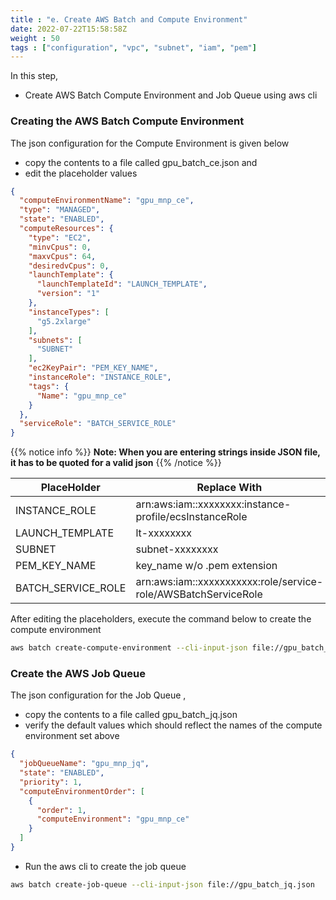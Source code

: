 ```yaml
---
title : "e. Create AWS Batch and Compute Environment"
date: 2022-07-22T15:58:58Z
weight : 50
tags : ["configuration", "vpc", "subnet", "iam", "pem"]
---
```


In this step,
- Create AWS Batch Compute Environment and Job Queue using aws cli

### Creating the AWS Batch Compute Environment

The json configuration for the Compute Environment is given below
- copy the contents to a file called gpu_batch_ce.json and 
- edit the placeholder values

```json
{
  "computeEnvironmentName": "gpu_mnp_ce",
  "type": "MANAGED",
  "state": "ENABLED",
  "computeResources": {
    "type": "EC2",
    "minvCpus": 0,
    "maxvCpus": 64,
    "desiredvCpus": 0,
    "launchTemplate": {
      "launchTemplateId": "LAUNCH_TEMPLATE",
      "version": "1"
    },
    "instanceTypes": [
      "g5.2xlarge"
    ],
    "subnets": [
      "SUBNET"
    ],
    "ec2KeyPair": "PEM_KEY_NAME",
    "instanceRole": "INSTANCE_ROLE",
    "tags": {
      "Name": "gpu_mnp_ce"
    }
  },
  "serviceRole": "BATCH_SERVICE_ROLE"
}

```

{{% notice info %}}
**Note: When you are entering strings inside JSON file, it has to be quoted for a valid json**
{{% /notice %}}

| PlaceHolder      	| Replace With                                                           	|
|------------------	|------------------------------------------------------------------------	|
| INSTANCE_ROLE 	| arn:aws:iam::xxxxxxxx:instance-profile/ecsInstanceRole 	|
| LAUNCH_TEMPLATE  	| lt-xxxxxxxx                                             	|
| SUBNET           	| subnet-xxxxxxxx                                         	|
| PEM_KEY_NAME     	| key_name w/o .pem extension                                          	|
| BATCH_SERVICE_ROLE| arn:aws:iam::xxxxxxxxxxx:role/service-role/AWSBatchServiceRole                                          	|

After editing the placeholders, execute the command below to create the compute environment
```bash
aws batch create-compute-environment --cli-input-json file://gpu_batch_ce.json
```

### Create the AWS Job Queue

The json configuration for the Job Queue , 
- copy the contents to a file called gpu_batch_jq.json
- verify the default values which should reflect the names of the compute environment set above

```json
{
  "jobQueueName": "gpu_mnp_jq",
  "state": "ENABLED",
  "priority": 1,
  "computeEnvironmentOrder": [
    {
      "order": 1,
      "computeEnvironment": "gpu_mnp_ce"
    }
  ]
}
```
- Run the aws cli to create the job queue

```bash
aws batch create-job-queue --cli-input-json file://gpu_batch_jq.json
```